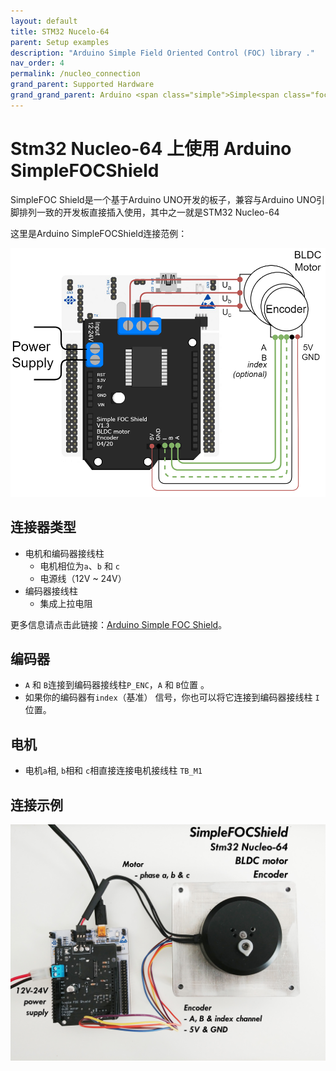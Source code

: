 ```yaml
---
layout: default
title: STM32 Nucelo-64
parent: Setup examples
description: "Arduino Simple Field Oriented Control (FOC) library ."
nav_order: 4
permalink: /nucleo_connection
grand_parent: Supported Hardware
grand_grand_parent: Arduino <span class="simple">Simple<span class="foc">FOC</span>library</span>
---
```



# Stm32 Nucleo-64 上使用 Arduino <span class="simple">Simple<span class="foc">FOC</span>Shield</span>
SimpleFOC Shield是一个基于Arduino UNO开发的板子，兼容与Arduino UNO引脚排列一致的开发板直接插入使用，其中之一就是STM32 Nucleo-64

这里是Arduino <span>Simple<span>FOC</span>Shield</span>连接范例：

<p><img src="extras/Images/foc_shield_v13_nucleo.png" class="img400"></p>

## 连接器类型
 - 电机和编码器接线柱
    - 电机相位为`a`、`b` 和 `c`
    - 电源线（12V ~ 24V）
 - 编码器接线柱
    - 集成上拉电阻

更多信息请点击此链接：[Arduino Simple FOC Shield](arduino_simplefoc_shield_showcase)。

## 编码器

-  `A` 和 `B`连接到编码器接线柱`P_ENC`，`A` 和 `B`位置 。
-  如果你的编码器有`index`（基准） 信号，你也可以将它连接到编码器接线柱 `I`位置。

## 电机

- 电机`a`相, `b`相和 `c`相直接连接电机接线柱 `TB_M1`


## 连接示例

<p><img src="extras/Images/nucleo_foc_shield_connection.jpg" class="width60"></p>
